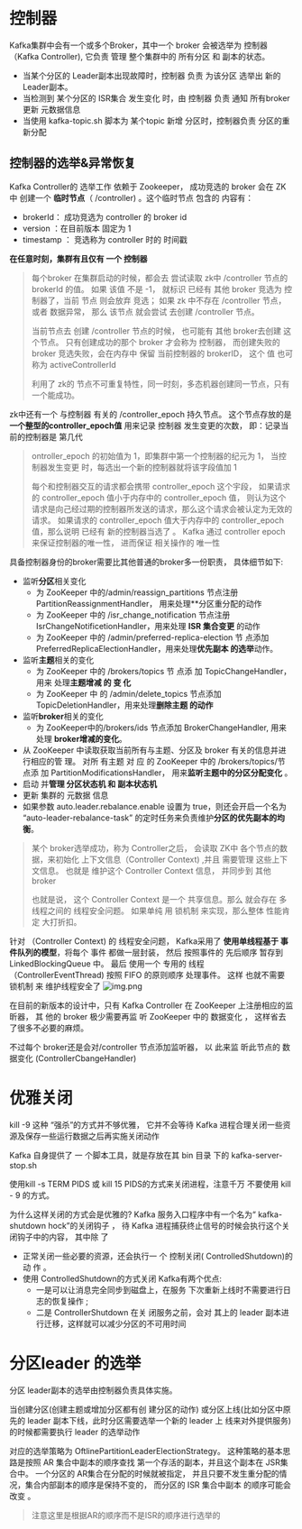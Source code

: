# 控制器
Kafka集群中会有一个或多个Broker，其中一个 broker 会被选举为 控制器（Kafka Controller),
它负责 管理 整个集群中的 所有分区 和 副本的状态。
- 当某个分区的 Leader副本出现故障时，控制器 负责 为该分区 选举出 新的Leader副本。
- 当检测到 某个分区的 ISR集合 发生变化 时，由 控制器 负责 通知 所有broker 更新 元数据信息
- 当使用 kafka-topic.sh 脚本为 某个topic 新增 分区时，控制器负责 分区的重新分配

## 控制器的选举&异常恢复

Kafka Controller的 选举工作 依赖于 Zookeeper， 成功竞选的 broker 会在  ZK中
创建一个 **临时节点**（ /controller) 。这个临时节点 包含的 内容有： 
- brokerId： 成功竞选为 controller 的 broker id 
- version ：在目前版本 固定为 1
- timestamp ： 竞选称为 controller 时的  时间戳


**在任意时刻，集群有且仅有 一个 控制器**
> 每个broker 在集群启动的时候，都会去 尝试读取 zk中  /controller 节点的 brokerId 的值。
> 如果 该值 不是 -1， 就标识 已经有 其他 broker 竞选为 控制器了，当前 节点 则会放弃 竞选；
> 如果 zk 中不存在 /controller 节点，或者 数据异常， 那么 该节点 就会尝试 去创建 /controller 节点。
> 
>当前节点去 创建 /controller 节点的时候， 也可能有 其他 broker去创建 这个节点。 只有创建成功的那个
> broker 才会称为 控制器， 而创建失败的 broker 竞选失败，会在内存中 保留 当前控制器的 brokerID，
> 这个 值 也可称为 activeControllerId
> 
> 利用了 zk的 节点不可重复特性，同一时刻，多态机器创建同一节点，只有一个能成功。


zk中还有一个 与控制器 有关的 /controller_epoch  持久节点。 这个节点存放的是 **一个整型的controller_epoch值**
用来记录 控制器 发生变更的次数， 即：记录当前的控制器是 第几代
>ontroller_epoch 的初始值为 1，即集群中第一个控制器的纪元为 1，
> 当控制器发生变更 时，每选出一个新的控制器就将该字段值加  1
> 
> 每个和控制器交互的请求都会携带 controller_epoch 这个宇段，
> 如果请求的 controller_epoch 值小于内存中的 controller_epoch 值， 则认为这个请求是向己经过期的控制器所发送的请求，那么这个请求会被认定为无效的请求。 
> 如果请求的 controller_epoch 值大于内存中的 controller_epoch 值，那么说明 已经有 新的控制器当选了 。
>  Kafka 通过 controller epoch 来保证控制器的唯一性， 进而保证 相关操作的 唯一性


具备控制器身份的broker需要比其他普通的broker多一份职责， 具体细节如下:
- 监听**分区**相关变化
  - 为 ZooKeeper 中的/admin/reassign_partitions 节点注册 PartitionReassignmentHandler， 用来处理**分区重分配的动作
  - 为 ZooKeeper 中的 /isr_change_notification 节点注册 IsrChangeNotificetionHandler，用来处理 **ISR 集合变更** 的动作
  - 为 ZooKeeper 中的 /admin/preferred-replica-election 节 点添加 PreferredReplicaElectionHandler，用来处理**优先副本 的选举**动作。
- 监听**主题**相关的变化
  - 为 ZooKeeper 中的 /brokers/topics 节 点添 加 TopicChangeHandler， 用来 处理**主题增减 的 变 化**
  - 为 ZooKeeper 中 的 /admin/delete_topics 节点添加 TopicDeletionHandler，用来处理**删除主题 的动作**
- 监听**broker**相关的变化
  - 为 ZooKeeper中的/brokers/ids 节点添加 BrokerChangeHandler, 用来处理 **broker增减的变化**。
- 从 ZooKeeper 中读取获取当前所有与主题、分区及 broker 有关的信息并进行相应的管 理。
  对所 有主题 对 应 的 ZooKeeper 中的 /brokers/topics/<topic>节 点添 加 PartitionModificationsHandler， 用来**监听主题中的分区分配变化** 。
- 启动 并**管理 分区状态机 和 副本状态机**
- 更新 集群的 元数据 信息
- 如果参数 auto.leader.rebalance.enable 设置为 true，则还会开启一个名为 “auto-leader-rebalance-task” 的定时任务来负责维护**分区的优先副本的均衡**。


> 某个 broker选举成功，称为 Controller之后， 会读取 ZK中 各个节点的数据，来初始化 上下文信息（Controller Context)
> ,并且 需要管理 这些上下文信息。 也就是  维护这个 Controller Context 信息， 并同步到 其他 broker
> 
> 也就是说， 这个 Controller Context 是一个 共享信息。那么 就会存在 多线程之间的 线程安全问题。
> 如果单纯 用 锁机制 来实现，那么整体 性能肯定 大打折扣。

针对 （Controller Context) 的 线程安全问题， Kafka采用了 **使用单线程基于 事件队列的模型**，将每个
事件 都做一层封装， 然后 按照事件的 先后顺序  暂存到 LinkedBlockingQueue 中。 最后 使用一个 专用的
线程（ControllerEventThread) 按照 FIFO 的原则顺序 处理事件。 这样 也就不需要 锁机制 来 维护线程安全了
![img.png](使用单线程基于%20事件队列的模型.png)

在目前的新版本的设计中，只有 Kafka Controller 在 ZooKeeper 上注册相应的监昕器，
其 他的 broker 极少需要再监 听 ZooKeeper 中的 数据变化 ， 这样省去了很多不必要的麻烦。

不过每个 broker还是会对/controller 节点添加监听器， 
以 此来监 昕此节点的 数据变化 (ControllerCbangeHandler) 


# 优雅关闭
 kill -9 这种 “强杀”的方式并不够优雅， 它并不会等待 Kafka 进程合理关闭一些资源及保存一些运行数据之后再实施关闭动作

Kafka 自身提供了 一 个脚本工具，就是存放在其 bin 目录 下的 kafka-server-stop.sh

使用kill -s TERM PIDS 或 kill 15 PIDS的方式来关闭进程，注意千万 不要使用 kill - 9 的方式。

为什么这样关闭的方式会是优雅的? Kafka 服务入口程序中有一个名为“ kafka-shutdown­ hock”的关闭钩子 ， 
待 Kafka 进程捕获终止信号的时候会执行这个关闭钩子中的内容，
其中除 了
- 正常关闭一些必要的资源，还会执行一 个 控制关闭( ControlledShutdown)的 动 作 。 
- 使用 ControlledShutdown的方式关闭 Kafka有两个优点:
  - 一是可以让消息完全同步到磁盘上，在服务 下次重新上线时不需要进行日志的恢复操作 ; 
  - 二是 ControllerShutdown 在关 闭服务之前，会对 其上的 leader 副本进行迁移，这样就可以减少分区的不可用时间 
  

# 分区leader 的选举
分区 leader副本的选举由控制器负责具体实施。

当创建分区(创建主题或增加分区都有创 建分区的动作) 或分区上线(比如分区中原先的 leader 副本下线，此时分区需要选举一个新的 leader 上 线来对外提供服务)的时候都需要执行 leader 的选举动作


对应的选举策略为 OftlinePartitionLeaderElectionStrategy。 
这种策略的基本思路是按照 AR 集合中副本的顺序查找 第一个存活的副本，并且这个副本在 JSR集合中。 
一个分区的 AR集合在分配的时候就被指定， 并且只要不发生重分配的情况，集合内部副本的顺序是保持不变的，
而分区的 ISR 集合中副本 的顺序可能会改变 。

>注意这里是根据AR的顺序而不是ISR的顺序进行选举的





